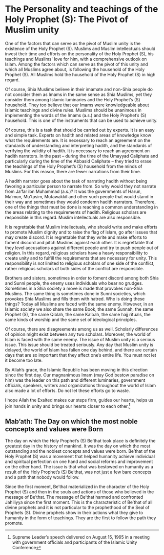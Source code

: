 The Personality and teachings of the Holy Prophet (S): The Pivot of Muslim unity
================================================================================

One of the factors that can serve as the pivot of Muslim unity is the
existence of the Holy Prophet (S). Muslims and Muslim intellectuals
should invest their time and efforts on the personality of the Holy
Prophet (S), his teachings and Muslims' love for him, with a
comprehensive outlook on Islam. Among the factors which can serve as the
pivot of this unity and which all Muslims agree about, is following the
household of the Holy Prophet (S). All Muslims hold the household of the
Holy Prophet (S) in high regard.

Of course, Shia Muslims believe in their imamate and non-Shia people do
not consider them as Imams in the same sense as Shia Muslims, yet they
consider them among Islamic luminaries and the Holy Prophet’s (S)
household. They too believe that our Imams were knowledgeable about
Islamic teachings and divine rules. Muslims should be unanimous in
implementing the words of the Imams (a.s.) and the Holy Prophet’s (S)
household. This is one of the instruments that can be used to achieve
unity.

Of course, this is a task that should be carried out by experts. It is
an easy and simple task. Experts on hadith and related areas of
knowledge know what the requirements are. It is necessary to reach an
agreement on the standards of understanding and interpreting hadith, and
the standards of verifying the validity of hadith. It is necessary to
reach an agreement on hadith narrators. In the past – during the time of
the Umayyad Caliphate and particularly during the time of the Abbasid
Caliphate – they tried to erase the teachings of the Holy Prophet’s (S)
household from the minds of Muslims. For this reason, there are fewer
narrations from their time.

A hadith narrator goes about the task of narrating hadith without being
favoring a particular person to narrate from. So why would they not
narrate from Ja’far ibn Muhammad (a.s.)? It was the governments of
Harun, Ma’mun, Mu’tasim, Mutawakkil and other such people that would
stand in their way and sometimes they would condemn hadith narrators.
Therefore, one of the things that must be done is reaching a common
understanding in the areas relating to the requirements of hadith.
Religious scholars are responsible in this regard. Muslim intellectuals
are also responsible.

It is regrettable that Muslim intellectuals, who should write and make
efforts to promote Muslim dignity and to raise the flag of Islam, go
after issues that may create discord. It is regrettable that they write
and make efforts to foment discord and pitch Muslims against each other.
It is regrettable that they level accusations against different people
and try to push people out of religion. In this regard, religious
scholars have a heavy responsibility to create unity and to fulfill the
requirements that are necessary for unity. This responsibility is not
limited to religious scholars of one side of the conflict, rather
religious scholars of both sides of the conflict are responsible.

Brothers and sisters, sometimes in order to foment discord among both
Shia and Sunni people, the enemy uses individuals who bear no grudges.
Sometimes in a Shia society a move is made that provokes non-Shia
Muslims. The same thing is sometimes done in Sunni societies, which
provokes Shia Muslims and fills them with hatred. Who is doing these
things? Today all Muslims are faced with the same enemy. However, in an
Islamic society we also share the same Book, the same Sunnah, the same
Prophet (S), the same Qiblah, the same Ka’bah, the same hajj rituals,
the same kinds of worship and the same set of ideological principles.

Of course, there are disagreements among us as well. Scholarly
differences of opinion might exist between any two scholars. Moreover,
the world of Islam is faced with the same enemy. The issue of Muslim
unity is a serious issue. This issue should be treated seriously. Any
day that Muslim unity is delayed, the world of Islam has fallen one day
behind, and there are certain days that are so important that they
affect one’s entire life. You must not let it become too late.

By Allah’s grace, the Islamic Republic has been moving in this direction
since the first day. Our magnanimous Imam (may God bestow paradise on
him) was the leader on this path and different luminaries, government
officials, speakers, writers and organizations throughout the world of
Islam also made a lot of efforts. Do not let these efforts go to waste.

I hope Allah the Exalted makes our steps firm, guides our hearts, helps
us join hands in unity and brings our hearts closer to each other.[^1]

Mab’ath: The Day on which the most noble concepts and values were Born
----------------------------------------------------------------------

The day on which the Holy Prophet’s (S) Be’that took place is definitely
the greatest day in the history of mankind. It was the day on which the
most outstanding and the noblest concepts and values were born. Be’that
of the Holy Prophet (S) was a movement that helped humanity achieve
individual and spiritual perfection on one hand and social reforms and
improvement on the other hand. The issue is that what was bestowed on
humanity as a result of the Holy Prophet’s (S) Be’that, was not just a
few bare concepts and a path that nobody would follow.

Since the first moment, Be’that materialized in the character of the
Holy Prophet (S) and then in the souls and actions of those who believed
in the message of Be’that. The message of Be’that harmed and confronted
Jahiliyya since the first moment. This is the characteristic of Be’that
of all divine prophets and it is not particular to the prophethood of
the Seal of Prophets (S). Divine prophets show in their actions what
they give to humanity in the form of teachings. They are the first to
follow the path they promote.

[^1]: Supreme Leader’s speech delivered on August 15, 1995 in a meeting
with government officials and participants of the Islamic Unity
Conference


